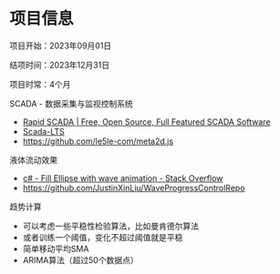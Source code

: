 # 项目信息

项目开始：2023年09月01日

结项时间：2023年12月31日

项目时常：4个月

SCADA - 数据采集与监视控制系统

- [Rapid SCADA | Free, Open Source, Full Featured SCADA Software](https://rapidscada.org/)
- [Scada-LTS](http://scada-lts.org/)
- https://github.com/le5le-com/meta2d.js

液体流动效果

- [c# - Fill Ellipse with wave animation - Stack Overflow](https://stackoverflow.com/questions/46021277/fill-ellipse-with-wave-animation)
- https://github.com/JustinXinLiu/WaveProgressControlRepo

趋势计算

- 可以考虑一些平稳性检验算法，比如曼肯德尔算法
- 或者训练一个阈值，变化不超过阈值就是平稳
- 简单移动平均SMA
- ARIMA算法（超过50个数据点）